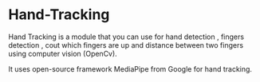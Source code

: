 # Hand-Tracking
Hand Tracking is a module that you can use for hand detection , fingers detection , cout which fingers are up and distance between two fingers using computer vision (OpenCv). 

It uses open-source framework MediaPipe from Google for hand tracking.  
